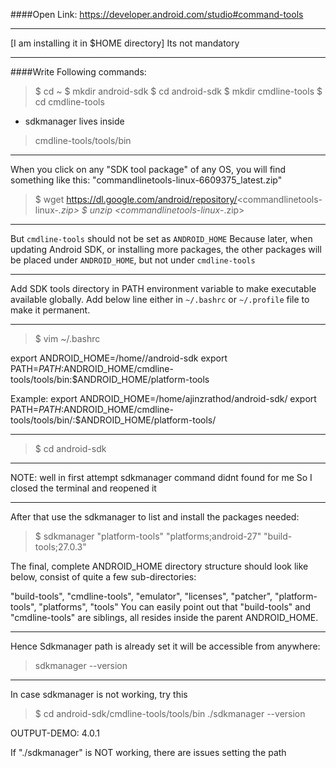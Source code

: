 ####Open Link:
https://developer.android.com/studio#command-tools

--------------------------------------
[I am installing it in $HOME directory]
Its not mandatory

--------------------------------------
####Write Following commands:

> $ cd ~
> $ mkdir android-sdk
> $ cd android-sdk
> $ mkdir cmdline-tools
> $ cd cmdline-tools

- sdkmanager lives inside 
> cmdline-tools/tools/bin


---------------------------------------
When you click on any "SDK tool package" of any OS,
you will find something like this:
"commandlinetools-linux-6609375_latest.zip"


> $ wget https://dl.google.com/android/repository/<commandlinetools-linux-*.zip>
> $ unzip <commandlinetools-linux-*.zip>


---------------------------------------
But `cmdline-tools` should not be set as `ANDROID_HOME`
Because later, when updating Android SDK, or installing more packages,
the other packages will be placed under `ANDROID_HOME`, but not under `cmdline-tools`


---------------------------------------
Add SDK tools directory in PATH environment variable to make executable available globally.
Add below line either in `~/.bashrc` or `~/.profile` file to make it permanent.

---------------------------------------
> $ vim ~/.bashrc

export ANDROID_HOME=/home/<user>/android-sdk
export PATH=${PATH}:$ANDROID_HOME/cmdline-tools/tools/bin:$ANDROID_HOME/platform-tools

Example:
export ANDROID_HOME=/home/ajinzrathod/android-sdk/
export PATH=${PATH}:$ANDROID_HOME/cmdline-tools/tools/bin/:$ANDROID_HOME/platform-tools/

---------------------------------------
> $ cd android-sdk

---------------------------------------
NOTE: well in first attempt sdkmanager command didnt found for me 
So I closed the terminal and reopened it

---------------------------------------
After that use the sdkmanager to list and install the packages needed:

> $ sdkmanager "platform-tools" "platforms;android-27" "build-tools;27.0.3"

The final, complete ANDROID_HOME directory structure should look like below,
consist of quite a few sub-directories: 

"build-tools", "cmdline-tools", "emulator", "licenses", "patcher", "platform-tools", "platforms", "tools"
You can easily point out that "build-tools" and "cmdline-tools" are siblings,
all resides inside the parent ANDROID_HOME.

---------------------------------------
Hence Sdkmanager path is already set it will be accessible from anywhere:
> sdkmanager --version

---------------------------------------
In case sdkmanager is not working, try this

> $ cd android-sdk/cmdline-tools/tools/bin
./sdkmanager --version

OUTPUT-DEMO: 
4.0.1

If "./sdkmanager" is NOT working, there are issues setting the path
